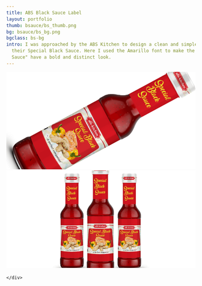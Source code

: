 ```yaml
---
title: ABS Black Sauce Label
layout: portfolio
thumb: bsauce/bs_thumb.png
bg: bsauce/bs_bg.png
bgclass: bs-bg
intro: I was approached by the ABS Kitchen to design a clean and simple label for
  their Special Black Sauce. Here I used the Amarillo font to make the "Special Black
  Sauce" have a bold and distinct look.
---
```


<div class="container">
	<div class="col-md-10 pcenter">
		<div class="pimgwrap">
			<img src="/img/port/bsauce/bs_detail.png" alt="">
		</div>
        <div class="pimgwrap">
			<img src="/img/port/bsauce/bs_detail2.png" alt="">
		</div>

	</div>
</div>
